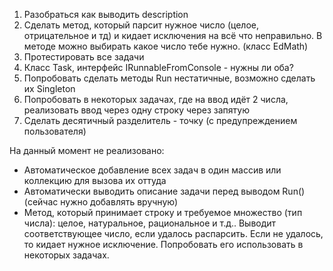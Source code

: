 1. Разобраться как выводить description 
3. Сделать метод, который парсит нужное число (целое, отрицательное и тд) и кидает исключения на всё что неправильно. В методе можно выбирать какое число тебе нужно. (класс EdMath)
4. Протестировать все задачи
7. Класс Task, интерфейс IRunnableFromConsole - нужны ли оба?
8. Попробовать сделать методы Run нестатичные, возможно сделать их Singleton
9. Попробовать в некоторых задачах, где на ввод идёт 2 числа, реализовать ввод через одну строку через запятую
10. Сделать десятичный разделитель - точку (с предупреждением пользователя)



На данный момент не реализовано:
* Автоматическое добавление всех задач в один массив или коллекцию для вызова их оттуда
* Автоматически выводить описание задачи перед выводом Run() (сейчас нужно добавлять вручную)
* Метод, который принимает строку и требуемое множество (тип числа): целое, натуральное, рациональное и т.д.. Выводит соответствующее число, если удалось распарсить. Если не удалось, то кидает нужное исключение. Попробовать его использовать в некоторых задачах.